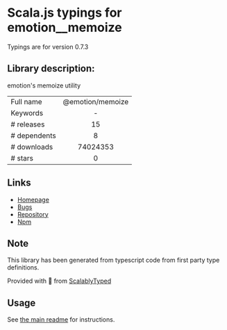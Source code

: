 
# Scala.js typings for emotion__memoize

Typings are for version 0.7.3

## Library description:
emotion's memoize utility

|                    |                 |
| ------------------ | :-------------: |
| Full name          | @emotion/memoize |
| Keywords           | - |
| # releases         | 15 |
| # dependents       | 8 |
| # downloads        | 74024353 |
| # stars            | 0 |

## Links
- [Homepage](https://github.com/emotion-js/emotion#readme)
- [Bugs](https://github.com/emotion-js/emotion/issues)
- [Repository](https://github.com/emotion-js/emotion)
- [Npm](https://www.npmjs.com/package/%40emotion%2Fmemoize)
    


## Note
This library has been generated from typescript code from first party type definitions.

Provided with :purple_heart: from [ScalablyTyped](https://github.com/oyvindberg/ScalablyTyped)

## Usage
See [the main readme](../../readme.md) for instructions.


